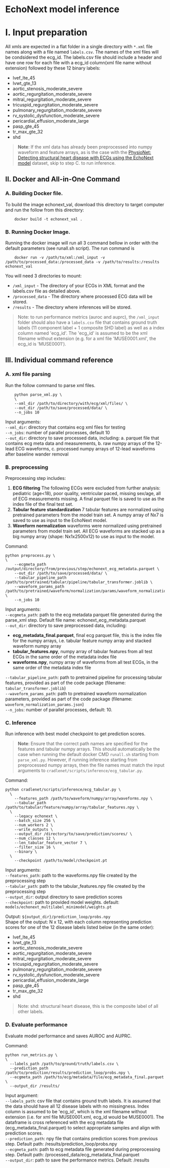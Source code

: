 # EchoNext model inference 

# I. Input preparation

All xmls are expected in a flat folder in a single directory with `*.xml` file names along with a file named `labels.csv`. The names of the xml files will be condsidered the ecg_id. The labels.csv file should include a header and have one row for each file with a ecg_id column(xml file name without extension) followed by these 12 binary labels:
   - lvef_lte_45 
   - lvwt_gte_13
   - aortic_stenosis_moderate_severe
   - aortic_regurgitation_moderate_severe
   - mitral_regurgitation_moderate_severe
   - tricuspid_regurgitation_moderate_severe
   - pulmonary_regurgitation_moderate_severe
   - rv_systolic_dysfunction_moderate_severe
   - pericardial_effusion_moderate_large
   - pasp_gte_45
   - tr_max_gte_32
   - shd

   > **Note**: If the xml data has already been preprocessed into numpy waveform and feature arrays, as is the case with the [PhysioNet: Detecting structural heart disease with ECGs using the EchoNext model](<link to be added>) dataset, skip to step C. to run inference.

## II. Docker and All-in-One Command

### A. Building Docker file.

To build the image echonext_val, download this directory to target computer and run the follow from this directory:

```
    docker build -t echonext_val .
```

### B. Running Docker Image.

Running the docker image will run all 3 command bellow in order with the default parameters (see runall.sh script). The run command is  
```
    docker run -v /path/to/xml:/xml_input -v /path/to/processed_data:/processed_data -v /path/to/results:/results echonext_val
```


You will need 3 directories to mount:
   - `/xml_input` - The directory of your ECGs in XML format and the labels.csv file as detailed above. 
   - `/processed_data` - The directory where processed ECG data will be stored.
   - `/results` - The directory where inferences will be stored.

  >Note: to run performance metrics (auroc and auprc), the `/xml_input` folder should also have a `labels.csv` file that contains ground truth labels (11 component label + 1 composite SHD label) as well as a index column named 'ecg_id'. The 'ecg_id' is assumed to be the xml filename without extension (e.g. for a xml file 'MUSE0001.xml', the ecg_id is 'MUSE0001'). 

## III. Individual command reference
  
### A. xml file parsing

Run the follow command to parse xml files. 


```
    python parse_xml.py \
    \
    --xml_dir /path/to/directory/with/ecg/xml/files/ \
    --out_dir /path/to/save/processed/data/ \
    --n_jobs 10
```

 Input arguments:   
    `--xml_dir`: directory that contains ecg xml files for testing  
    `--n_jobs`: number of parallel processes, default 10  
    `--out_dir`: directory to save processed data, including: a. parquet file that contains ecg meta data and measurements, b. raw numpy arrays of the 12-lead ECG waveforms, c. processed numpy arrays of 12-lead waveforms after baseline wander removal  


### B. preprocessing

Preprocessing step includes: 
1. **ECG filtering** The following ECGs were excluded from further analysis: pediatric (age<18), poor quality, ventricular paced, missing sex/age, all of ECG measurements missing. A final parquet file is saved to use as the index file of the final test set. 
2. **Tabular feature standardization** 7 tabular features are normalized using pretrained parameters from the model train set. A numpy array of Nx7 is saved to use as input to the EchoNext model.  
3. **Waveform normalization** waveforms were normalized using pretrained parameters from model train set. All ECG waveforms are stacked up as a big numpy array (shape: Nx1x2500x12) to use as input to the model. 

Command: 
```
python preprocess.py \
\
    --ecgmeta_path /output/directory/from/previous/step/echonext_ecg_metadata.parquet \
    --out_dir /path/to/save/processed/data/ \
    --tabular_pipeline_path /path/to/pretrained/tabular/pipeline/tabular_transformer.joblib \
    --waveform_params_path /path/to/pretrained/waveform/normalization/params/waveform_normalization_params.json \
    --n_jobs 10
```

Input arguments:  
`--ecgmeta_path`: path to the ecg metadata parquet file generated during the parse_xml step. Default file name: echonext_ecg_metadata.parquet    
`--out_dir`: directory to save preprocessed data, including:    
* **ecg_metadata_final.parquet**, final ecg parquet file, this is the index file for the numpy arrays, i.e. tabular feature numpy array and stacked waveform numpy array
* **tabular_features.npy**, numpy array of tabular features from all test ECGs in the same order of the metadata index file  
* **waveforms.npy**, numpy array of waveforms from all test ECGs, in the same order of the metadata index file  

`--tabular_pipeline_path`: path to pretrained pipeline for processing tabular features, provided as part of the code package (filename: `tabular_transformer.joblib`)  
`--waveform_params_path`: path to pretrained waveform normalization parameters, provided as part of the code package (filename: `waveform_normalization_params.json`)  
`--n_jobs`: number of parallel processes, default: 10.   

### C. Inference

Run inference with best model checkpoint to get prediction scores. 

> **Note**: Ensure that the correct path names are specified for the features and tabular numpy arrays. This should automatically be the case when running the default docker CMD `runall.sh` starting from `parse_xml.py`. However, if running inference starting from preprocessed numpy arrays, then the file names must match the input arguments to `cradlenet/scripts/inference/ecg_tabular.py`.

Command: 
```
python cradlenet/scripts/inference/ecg_tabular.py \
  \
    --features_path /path/to/waveform/numpy/array/waveforms.npy \
    --tabular_path /path/to/tabular/feature/numpy/array/tabular_features.npy \
  \
    --legacy echonext \
    --batch_size 256 \
    --num_workers 2 \
    --write_outputs \
    --output_dir /directory/to/save/prediction/scores/ \
    --num_classes 12 \
    --len_tabular_feature_vector 7 \
    --filter_size 16 \
    --binary \
  \
    --checkpoint /path/to/model/checkpoint.pt
```

Input arguments:  
`--features_path`: path to the waveforms.npy file created by the preprocessing step  
`--tabular_path`: path to the tabular_features.npy file created by the preprocessing step   
`--output_dir`: output directory to save prediction scores  
`--checkpoint`: path to provided model weights. default: `models/echonext_multilabel_minimodel/weights.pt`

Output: `${output_dir}/prediction_loop/probs.npy`   
Shape of the output: N x 12, with each column representing prediction scores for one of the 12 disease labels listed below (in the same order): 
 - lvef_lte_45
 - lvwt_gte_13
 - aortic_stenosis_moderate_severe
 - aortic_regurgitation_moderate_severe
 - mitral_regurgitation_moderate_severe
 - tricuspid_regurgitation_moderate_severe
 - pulmonary_regurgitation_moderate_severe
 - rv_systolic_dysfunction_moderate_severe
 - pericardial_effusion_moderate_large
 - pasp_gte_45
 - tr_max_gte_32
 - shd

>Note: shd: structural heart disease, this is the composite label of all other labels.


### D. Evaluate performance

Evaluate model performance and saves AUROC and AUPRC.   

Command: 

```
python run_metrics.py \
\
  --labels_path /path/to/ground/truth/labels.csv \ 
  --prediction_path /path/to/prediction/results/prediction_loop/probs.npy \
  --ecgmeta_path /path/to/ecg/metadata/file/ecg_metadata_final.parquet \
  --output_dir /results/
```

Input argument:  
`--labels_path`: csv file that contains ground truth labels. It is assumed that the data should have all 12 disease labels with no missingness. Index column is assumed to be 'ecg_id', which is the xml filename without extension (i.e. for xml file MUSE0001.xml, ecg_id would be MUSE0001). The dataframe is cross referenced with the ecg metadata file (ecg_metadata_final.parquet) to select appropriate samples and align with prediction scores.   
`--prediction_path`: npy file that contains prediction scores from previous step. Default path: /results/prediction_loop/probs.npy  
`--ecgmeta_path`: path to ecg metadata file generated during preprocessing step. Default path: /processed_data/ecg_metadata_final.parquet   
`--output_dir`: path to save the performance metrics. Default: /results

